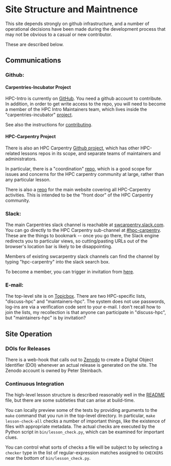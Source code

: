 
# Site Structure and Maintnence

This site depends strongly on github infrastructure, and 
a number of operational decisions have been made during the
development process that may not be obvious to a casual
or new contributor.

These are described below.

## Communications

### Github:

#### Carpentries-Incubator Project

HPC-Intro is currently on [GitHub][hpc-intro].  You need a github
account to contribute.  In addition, in order to get write access to
the repo, you will need to become a member of the HPC Intro
Maintainers team, which lives inside the "carpentries-incubator"
[project][incubator-base].

See also the instructions for [contributing](CONTRIBUTING.md).

#### HPC-Carpentry Project

There is also an HPC Carpentry [Github project][project-github], which
has other HPC-related lessons repos in its scope, and separate teams
of maintainers and administrators.

In particular, there is a "coordination" [repo][coord-repo], which is
a good scope for issues and concerns for the HPC carpentry community
at large, rather than any particular lesson.

There is also a [repo][mainsite-repo] for the main website covering
all HPC-Carpentry activities. This is intended to be the "front door"
of the HPC Carpentry community.

### Slack:

The main Carpentries slack channel is reachable at
[swcarpentry.slack.com][swc-slack]. You can go directly to the HPC
Carpentry sub-channel at [#hpc-carpentry][hpc-slack]. These are the
things to bookmark -- once you go there, the Slack engine redirects
you to particular views, so cutting/pasting URLs out of the browser's
location bar is likely to be disappointing.

Members of existing swcarpentry slack channels can find the channel by
typing "hpc-carpentry" into the slack search box.

To become a member, you can trigger in invitation from [here][slack-invite].

### E-mail:

The top-level site is on [Topicbox][topicbox]. There are two
HPC-specific lists, "discuss-hpc" and "maintainers-hpc". The system
does not use passwords, log-ins are via a verification code sent to
your e-mail. I don't recall how to join the lists, my recollection is
that anyone can participate in "discuss-hpc", but "maintainers-hpc" is
by invitation?


## Site Operation

### DOIs for Releases 

There is a web-hook that calls out to [Zenodo][zenodo] to create
a Digital Object Identifier (DOI) whenever an actual release
is generated on the site.  The Zenodo account is owned by 
Peter Steinbach.


### Continuous Integration

The high-level lesson structure is described reasonably well
in the [README](README.md) file, but there are some subtleties
that can arise at build-time. 

You can locally preview some of the tests by providing 
arguments to the `make` command that you run in the top-level
directory.  In particular, `make lesson-check-all` checks
a number of important things, like the existence of files
with appropriate metadata.  The actual checks are executed
by the Python script in `bin/lesson_check.py`, which can be
examined for important clues.

You can control what sorts of checks a file will be subject
to by selecting a `checker` type in the list of 
regular-expression matches assigned to `CHECKERS` near
the bottom of `bin/lesson_check.py`. 


[hpc-intro]: https://github.com/carpentries-incubator/hpc-intro
[incubator-base]: https://github.com/carpentries-incubator
[project-github]: https://github.com/hpc-carpentry
[coord-repo]: https://github.com/hpc-carpentry/coordination
[mainsite-repo]: https://github.com/hpc-carpentry/hpc-carpentry.org
[swc-slack]: https://swcarpentry.slack.com
[hpc-slack]: https://swcarpentry.slack.com/#hpc-carpentry
[slack-invite]: https://swc-slack-invite.herokuapp.com
[topicbox]: https://carpentries.topicbox.com
[zenodo]: https://zenodo.org/
